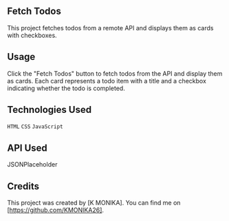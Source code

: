 ## Fetch Todos

This project fetches todos from a remote API and displays them as cards with checkboxes.


## Usage

Click the "Fetch Todos" button to fetch todos from the API and display them as cards. Each card represents a todo item with a title and a checkbox indicating whether the todo is completed.

## Technologies Used

`HTML`
`CSS`
`JavaScript`

## API Used

JSONPlaceholder

## Credits

This project was created by [K MONIKA]. You can find me on [https://github.com/KMONIKA26].
